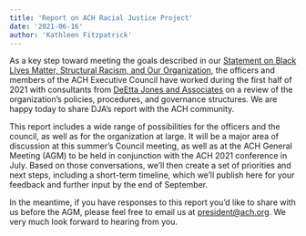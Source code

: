 ```yaml
---
title: 'Report on ACH Racial Justice Project'
date: '2021-06-16'
author: 'Kathleen Fitzpatrick'
---
```

As a key step toward meeting the goals described in our [Statement on Black LIves Matter, Structural Racism, and Our Organization](https://ach.org/news/2020/06/ach-statement-on-black-lives-matter-structural-racism-and-our-organization/), the officers and members of the ACH Executive Council have worked during the first half of 2021 with consultants from [DeEtta Jones and Associates](https://ach.org/news/2020/12/deetta-jones-associates-to-work-with-ach-on-racial-justice-review/) on a review of the organization’s policies, procedures, and governance structures. We are happy today to share DJA’s report with the ACH community.

This report includes a wide range of possibilities for the officers and the council, as well as for the organization at large. It will be a major area of discussion at this summer’s Council meeting, as well as at the ACH General Meeting (AGM) to be held in conjunction with the ACH 2021 conference in July. Based on those conversations, we’ll then create a set of priorities and next steps, including a short-term timeline, which we’ll publish here for your feedback and further input by the end of September.

In the meantime, if you have responses to this report you’d like to share with us before the AGM, please feel free to email us at <president@ach.org>. We very much look forward to hearing from you.